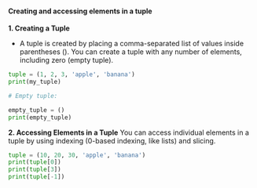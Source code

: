 #### Creating and accessing elements in a tuple

<b>1. Creating a Tuple</b>
- A tuple is created by placing a comma-separated list of values inside parentheses (). You can create a tuple with any number of elements, including zero (empty tuple).

```python
tuple = (1, 2, 3, 'apple', 'banana')
print(my_tuple) 

# Empty tuple:

empty_tuple = ()
print(empty_tuple) 
```

<b>2. Accessing Elements in a Tuple</b>
You can access individual elements in a tuple by using indexing (0-based indexing, like lists) and slicing.

```python
tuple = (10, 20, 30, 'apple', 'banana')
print(tuple[0]) 
print(tuple[3])  
print(tuple[-1])  
```